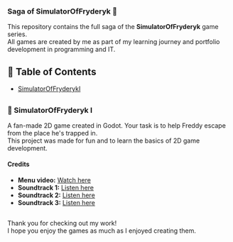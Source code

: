 
### Saga of SimulatorOfFryderyk 🧸

This repository contains the full saga of the **SimulatorOfFryderyk** game series.  
All games are created by me as part of my learning journey and portfolio development in programming and IT.


## 📑 Table of Contents

- [SimulatorOfFryderykI](#-simulatoroffryderyk-i)

##
### 🐻 SimulatorOfFryderyk I

A fan-made 2D game created in Godot. Your task is to help Freddy escape from the place he's trapped in.  
This project was made for fun and to learn the basics of 2D game development.


#### Credits

- **Menu video:** [Watch here](https://www.youtube.com/watch?v=ju8tpBkg3ZY)  
- **Soundtrack 1:** [Listen here](https://www.youtube.com/watch?v=S1yHc4yd3WU)  
- **Soundtrack 2:** [Listen here](https://www.youtube.com/watch?v=oiQ-Amo3zek)  
- **Soundtrack 3:** [Listen here](https://www.youtube.com/shorts/HbUXXd-XrfU)

##
Thank you for checking out my work!  
I hope you enjoy the games as much as I enjoyed creating them.
